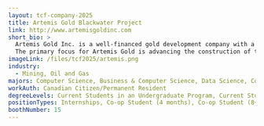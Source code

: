 ```yaml
---
layout: tcf-company-2025
title: Artemis Gold Blackwater Project
link: http://www.artemisgoldinc.com
short_bio: >
  Artemis Gold Inc. is a well-financed gold development company with a technically driven approach to shareholder value creation through identifying, acquiring and developing gold projects in mining friendly jurisdictions.
  The primary focus for Artemis Gold is advancing the construction of the Blackwater Mine in central BC, Canada, a project with 10+ million ounces of gold in resources, a BC Mines Act Permit, Environmental Assessment approval, and the potential to develop into one of the largest gold mines in Canada with cash costs in the lower quartile of global producers.
imageLink: /files/tcf2025/artemis.png
industry:
  - Mining, Oil and Gas
majors: Computer Science, Business & Computer Science, Data Science, Computer Engineering, Electrical Engineering, Engineering Physics, Mechanical Engineering, Biomedical Engineering, Other Engineering
workAuth: Canadian Citizen/Permanent Resident
degreeLevels: Current Students in an Undergraduate Program, Current Students in a Masters Program, Current Students in a Phd Program, Graduated with an Undergraduate Degree, Graduated with a Graduate Degree (Masters or Phd)
positionTypes: Internships, Co-op Student (4 months), Co-op Student (8+ months), Recent Graduate
boothNumber: 15
---
```

